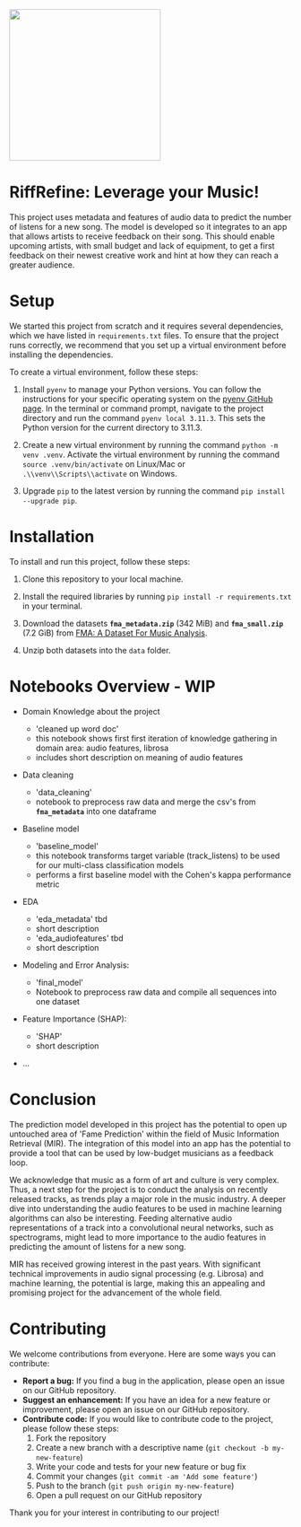 <img src="/Users/jinsunij/neue-fische/RiffRefine/images/riffrefine.png" width="270">



# RiffRefine: Leverage your Music!

This project uses metadata and features of audio data to predict the number of listens for a new song. The model is developed so it integrates to an app that allows artists to receive feedback on their song. This should enable upcoming artists, with small budget and lack of equipment, to get a first feedback on their newest creative work and hint at how they can reach a greater audience.



# Setup


We started this project from scratch and it requires several dependencies, which we have listed in `requirements.txt` files. To ensure that the project runs correctly, we recommend that you set up a virtual environment before installing the dependencies.

To create a virtual environment, follow these steps:

1. Install `pyenv` to manage your Python versions. You can follow the instructions for your specific operating system on the [pyenv GitHub page](https://github.com/pyenv/pyenv#installation). In the terminal or command prompt, navigate to the project directory and run the command `pyenv local 3.11.3`. This sets the Python version for the current directory to 3.11.3.

2. Create a new virtual environment by running the command `python -m venv .venv`. Activate the virtual environment by running the command `source .venv/bin/activate` on Linux/Mac or `.\\venv\\Scripts\\activate` on Windows.

3. Upgrade `pip` to the latest version by running the command `pip install --upgrade pip`.




# Installation

To install and run this project, follow these steps:

1. Clone this repository to your local machine.

2. Install the required libraries by running `pip install -r requirements.txt` in your terminal.

3. Download the datasets **`fma_metadata.zip`** (342 MiB) and  **`fma_small.zip`** (7.2 GiB) from [FMA: A Dataset For Music Analysis](https://github.com/mdeff/fma#data).

4. Unzip both datasets into the `data` folder.


# Notebooks Overview - WIP

* Domain Knowledge about the project
  * 'cleaned up word doc'
  * this notebook shows first first iteration of knowledge gathering in domain area: audio features, librosa
  * includes short description on meaning of audio features

* Data cleaning
  * 'data_cleaning'
  * notebook to preprocess raw data and merge the csv's from **`fma_metadata`** into one dataframe

* Baseline model
  * 'baseline_model'
  * this notebook transforms target variable (track_listens) to be used for our multi-class classification models 
  * performs a first baseline model with the Cohen's kappa performance metric 

* EDA
  * 'eda_metadata' tbd
  * short description
  * 'eda_audiofeatures' tbd
  * short description

* Modeling and Error Analysis:
  * 'final_model'
  * Notebook to preprocess raw data and compile all sequences into one dataset 


* Feature Importance (SHAP): 
  * 'SHAP'
  * short description


* ...



# Conclusion

The prediction model developed in this project has the potential to open up untouched area of 'Fame Prediction' within the field of Music Information Retrieval (MIR).
The integration of this model into an app has the potential to provide a tool that can be used by low-budget musicians as a feedback loop. 

We acknowledge that music as a form of art and culture is very complex. Thus, a next step for the project is to conduct the analysis on recently released tracks, as trends play a major role in the music industry.
A deeper dive into understanding the audio features to be used in machine learning algorithms can also be interesting. Feeding alternative audio representations of a track into a convolutional neural networks, such as spectrograms, might lead to more importance to the audio features in predicting the amount of listens for a new song.

MIR has received growing interest in the past years. With significant technical improvements in audio signal processing (e.g. Librosa) and machine learning, the potential is large, making this an appealing and promising project for the advancement of the whole field.


# Contributing

We welcome contributions from everyone. Here are some ways you can contribute:

- **Report a bug:** If you find a bug in the application, please open an issue on our GitHub repository.
- **Suggest an enhancement:** If you have an idea for a new feature or improvement, please open an issue on our GitHub repository.
- **Contribute code:** If you would like to contribute code to the project, please follow these steps:
  1. Fork the repository
  2. Create a new branch with a descriptive name (`git checkout -b my-new-feature`)
  3. Write your code and tests for your new feature or bug fix
  4. Commit your changes (`git commit -am 'Add some feature'`)
  5. Push to the branch (`git push origin my-new-feature`)
  6. Open a pull request on our GitHub repository

Thank you for your interest in contributing to our project!